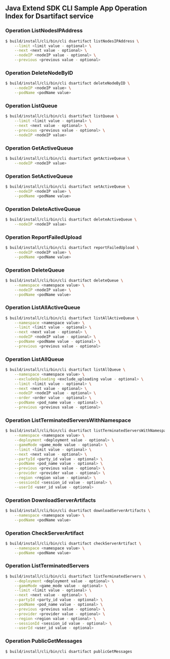 ## Java Extend SDK CLI Sample App Operation Index for Dsartifact service

### Operation ListNodesIPAddress

```sh
$ build/install/cli/bin/cli dsartifact listNodesIPAddress \
    --limit <limit value - optional> \
    --next <next value - optional> \
    --nodeIP <nodeIP value - optional> \
    --previous <previous value - optional>
```

### Operation DeleteNodeByID

```sh
$ build/install/cli/bin/cli dsartifact deleteNodeByID \
    --nodeIP <nodeIP value> \
    --podName <podName value>
```

### Operation ListQueue

```sh
$ build/install/cli/bin/cli dsartifact listQueue \
    --limit <limit value - optional> \
    --next <next value - optional> \
    --previous <previous value - optional> \
    --nodeIP <nodeIP value>
```

### Operation GetActiveQueue

```sh
$ build/install/cli/bin/cli dsartifact getActiveQueue \
    --nodeIP <nodeIP value>
```

### Operation SetActiveQueue

```sh
$ build/install/cli/bin/cli dsartifact setActiveQueue \
    --nodeIP <nodeIP value> \
    --podName <podName value>
```

### Operation DeleteActiveQueue

```sh
$ build/install/cli/bin/cli dsartifact deleteActiveQueue \
    --nodeIP <nodeIP value>
```

### Operation ReportFailedUpload

```sh
$ build/install/cli/bin/cli dsartifact reportFailedUpload \
    --nodeIP <nodeIP value> \
    --podName <podName value>
```

### Operation DeleteQueue

```sh
$ build/install/cli/bin/cli dsartifact deleteQueue \
    --namespace <namespace value> \
    --nodeIP <nodeIP value> \
    --podName <podName value>
```

### Operation ListAllActiveQueue

```sh
$ build/install/cli/bin/cli dsartifact listAllActiveQueue \
    --namespace <namespace value> \
    --limit <limit value - optional> \
    --next <next value - optional> \
    --nodeIP <nodeIP value - optional> \
    --podName <podName value - optional> \
    --previous <previous value - optional>
```

### Operation ListAllQueue

```sh
$ build/install/cli/bin/cli dsartifact listAllQueue \
    --namespace <namespace value> \
    --excludeUploading <exclude_uploading value - optional> \
    --limit <limit value - optional> \
    --next <next value - optional> \
    --nodeIP <nodeIP value - optional> \
    --order <order value - optional> \
    --podName <pod_name value - optional> \
    --previous <previous value - optional>
```

### Operation ListTerminatedServersWithNamespace

```sh
$ build/install/cli/bin/cli dsartifact listTerminatedServersWithNamespace \
    --namespace <namespace value> \
    --deployment <deployment value - optional> \
    --gameMode <game_mode value - optional> \
    --limit <limit value - optional> \
    --next <next value - optional> \
    --partyId <party_id value - optional> \
    --podName <pod_name value - optional> \
    --previous <previous value - optional> \
    --provider <provider value - optional> \
    --region <region value - optional> \
    --sessionId <session_id value - optional> \
    --userId <user_id value - optional>
```

### Operation DownloadServerArtifacts

```sh
$ build/install/cli/bin/cli dsartifact downloadServerArtifacts \
    --namespace <namespace value> \
    --podName <podName value>
```

### Operation CheckServerArtifact

```sh
$ build/install/cli/bin/cli dsartifact checkServerArtifact \
    --namespace <namespace value> \
    --podName <podName value>
```

### Operation ListTerminatedServers

```sh
$ build/install/cli/bin/cli dsartifact listTerminatedServers \
    --deployment <deployment value - optional> \
    --gameMode <game_mode value - optional> \
    --limit <limit value - optional> \
    --next <next value - optional> \
    --partyId <party_id value - optional> \
    --podName <pod_name value - optional> \
    --previous <previous value - optional> \
    --provider <provider value - optional> \
    --region <region value - optional> \
    --sessionId <session_id value - optional> \
    --userId <user_id value - optional>
```

### Operation PublicGetMessages

```sh
$ build/install/cli/bin/cli dsartifact publicGetMessages
```

